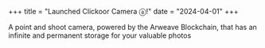 +++
title = "Launched Clickoor Camera ⓐ!"
date = "2024-04-01"
+++

A point and shoot camera, powered by the Arweave Blockchain, that has an infinite and permanent storage for your valuable photos
